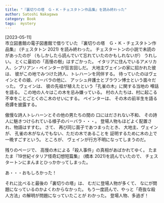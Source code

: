 ```yaml
---
title: "『裏切りの塔　Ｇ・Ｋ・チェスタトン作品集』を読み終わった"
author: Satoshi Nakagawa
category: Book
tags:  mystery
---
```


[2023-05-11]  
 市立図書館の電子図書館で借りていた
『裏切りの塔　Ｇ・Ｋ・チェスタトン作品集』
(チェスタトン 2021)
を読み終わった。
チェスタートンの小説で未読のがあったのが
（もしかしたら読んでいて忘れていたのかもしれないが）
うれしい。
とくに最初の「高慢の樹」はすごかった。
イタリアに住んでいるアメリカ人、シプリアン・ペインターが狂言回しだ。
大地主ヴェインの家に招かれた彼は、
彼がこの地でみつけた詩人、トレハーンを同伴する。
待っていたのはヴェインとその娘、バーバラの他に、
アッシュ弁護士とブラウン博士という面々だった。
ヴェインは、
彼の先祖が植えたという「孔雀の木」に関する当地の
噂話を語る。
この地の人々はこの木を忌み嫌っている。
村の人たちは、村に起こる不幸をことごとくのこ木のせいにする。
ペインターは、
その木の前半生を語る奇譚を披露する。

 傲慢な詩人トレハーンとその他の男たちの間の
口にはだされない不和、
その詩人に魅きつけられている様子のバーバラ・・・。
登場人物もほどよく配置され、物語はすすむ。
さて、
再び同じ面子であつまったとき、
大地主、ヴェインが、
孔雀の木がなんでもない、ただの木であることを
証明するために木の上で一晩すごすという。
ところが、
ヴェインが行方不明になってしまうのだ。

 残りのページで、
高慢の木による「殺人事件」の真相があばかれてゆく。
たまたま『19世紀イタリア怪奇幻想短篇集』
(橋本 2021)を読んでいたので、
チェスタートンにまんまとひっかかってしまった。

 あ・・・おもしろかった！

 それに比べると最後の「裏切りの塔」は、
むだに登場人物が多くて、
なにが問題になっているのかよくわからなかった。
もう一度読んで、やっと「奇抜な殺人方法」の解明が問題になっていたことが
わかった。
登場人物、多過ぎ！

